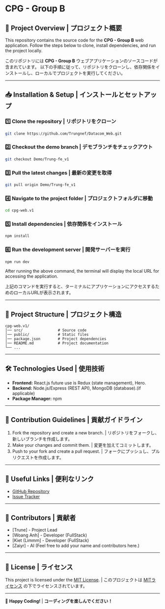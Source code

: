 # CPG - Group B

## 🚀 Project Overview | プロジェクト概要
This repository contains the source code for the **CPG - Group B** web application. Follow the steps below to clone, install dependencies, and run the project locally.

このリポジトリには **CPG - Group B** ウェブアプリケーションのソースコードが含まれています。 以下の手順に従って、リポジトリをクローンし、依存関係をインストールし、ローカルでプロジェクトを実行してください。

---

## 📥 Installation & Setup | インストールとセットアップ
### 1️⃣ Clone the repository | リポジトリをクローン
```bash
git clone https://github.com/Trungnef/Datacom_Web.git
```

### 2️⃣ Checkout the demo branch | デモブランチをチェックアウト
```bash
git checkout Demo/Trung-fe_v1
```

### 3️⃣ Pull the latest changes | 最新の変更を取得
```bash
git pull origin Demo/Trung-fe_v1
```

### 4️⃣ Navigate to the project folder | プロジェクトフォルダに移動
```bash
cd cpg-web.v1
```

### 5️⃣ Install dependencies | 依存関係をインストール
```bash
npm install
```

### 6️⃣ Run the development server | 開発サーバーを実行
```bash
npm run dev
```
After running the above command, the terminal will display the local URL for accessing the application.

上記のコマンドを実行すると、ターミナルにアプリケーションにアクセスするためのローカルURLが表示されます。

---

## 📌 Project Structure | プロジェクト構造
```
cpg-web.v1/
│── src/                # Source code
│── public/             # Static files
│── package.json        # Project dependencies
│── README.md           # Project documentation
└── ...
```

---

## 🛠 Technologies Used | 使用技術
- **Frontend:** React.js future use is Redux (state management), Hero.
- **Backend:**  Node.js/Express (REST API), MongoDB (database).(if applicable)
- **Package Manager:** npm

---

## 📝 Contribution Guidelines | 貢献ガイドライン
1. Fork the repository and create a new branch. | リポジトリをフォークし、新しいブランチを作成します。
2. Make your changes and commit them. | 変更を加えてコミットします。
3. Push to your fork and create a pull request. | フォークにプッシュし、プルリクエストを作成します。

---

## 🔗 Useful Links | 便利なリンク
- [GitHub Repository](https://github.com/Trungnef/Datacom_Web)
- [Issue Tracker](https://github.com/Trungnef/Datacom_Web/issues)

---

## 👥 Contributors | 貢献者
- [Trune] - Project Lead
- [Woang Anh] - Developer (FullStack)
- [Kiet (Limmm] - Developer (FullStack)
- [Zaiyr] - AI 
(Feel free to add your name and contributors here.)

---

## 📄 License | ライセンス
This project is licensed under the [MIT License](LICENSE). | このプロジェクトは [MITライセンス](LICENSE) の下でライセンスされています。

---

🚀 **Happy Coding!** | **コーディングを楽しんでください！** 
